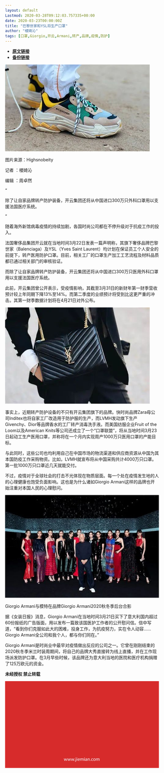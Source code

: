 ```yaml
---
layout: default
Lastmod: 2020-03-28T09:12:03.757335+00:00
date: 2020-03-23T00:00:00Z
title: "巴黎世家和YSL将生产口罩"
author: "楼婍沁"
tags: [口罩,Giorgio,开云,Armani,转产,品牌,疫情,防护]
---
```


* [**原文链接**](https://mp.weixin.qq.com/s/fSi4WpxDNsWMTiZqFO3jQQ)
* [**备份链接**](http://archive.today/G1HEn)


![](/images/post/597259db32e6ad7e078772c1936c36eb.jpg)

图片来源：Highsnobeity

记者 ：楼婍沁

编辑 ：周卓然

“

  

除了让自家品牌转产防护装备，开云集团还将从中国进口300万只外科口罩用以支援法国医疗系统。

  

”

随着海外新馆病毒疫情的持续加剧，各国时尚公司都在不停升级对于抗疫工作的投入。  

法国奢侈品集团开云就在当地时间3月22日发表一篇声明称，其旗下奢侈品牌巴黎世家（Balenciaga）及YSL（Yves Saint Laurent）均计划在保证员工个人安全的前提下，转产医用防护口罩。目前，相关工厂的口罩生产加工工艺流程及材料品质都已通过相关部门的审核验证。

而除了让自家品牌转产防护装备，开云集团还将从中国进口300万只医用外科口罩用以支援法国医疗系统。

此前，开云集团曾公开表示，受疫情影响，其截至3月31日的新财年第一财季营收预计较上年同期下降13%至14%。而第二季度的业绩预计将受到比这更严重的冲击。其第一财季数据计划将在4月21日对外公布。

![](/images/post/a7be1f3661e1870d933d8e190aca6998.jpg)

事实上，近期转产防护设备的不只有开云集团旗下的品牌。快时尚品牌Zara母公司Inditex也将自家工厂改造用于防护服的生产，而LVMH发动旗下生产Givenchy、Dior等品牌香水的工厂转产消毒洗手液。而美国纺服企业Fruit of the Loom以及American Knits等公司还成立了一个“口罩联盟”，将从当地时间3月23日起动工生产医用口罩，并称将在一个月内实现周产1000万只医用口罩的产能目标。

与此同时，这些公司也均利用自己在中国市场的物流渠道和供应商资源从中国为其本国防疫工作采购物资。比如，LVMH就宣布将从中国采购共计4000万只口罩。第一批1000万只口罩近几天就能交付。

不过，疫情对于全球社会的打击不光体现在物质层面。每一个处在疫情发生地的人的心理健康也饱受负面影响。这也是为什么诸如Giorgio Armani这样的品牌也开始注重对本国人民的心理慰问。

![](/images/post/b78595de03609468ddc455b02c84fb27.jpg)

Giorgio Armani与模特在品牌Giorgio Armani2020秋冬季后台合影

据《女装日报》消息，Giorgio Armani在当地时间3月21日买下了意大利国内超过60份报纸的广告版面，用以发布一篇致该国医护工作者的公开慰问信。信中写道，“看到你们克服如此大的困难，投身工作，为抗疫努力，实在令人动容……Giorgio Armani全公司和我个人，都与你们同在。”

Giorgio Armani是时尚业中最早对疫情做出反应的公司之一。它曾在刚刚结束的2020秋冬季米兰时装周期间，将自己的品牌大秀直接转为线上直播，并在工作现场派发防护口罩。在3月早些时候，该品牌还为意大利当地的医院和医疗机构捐赠了125万欧元的资金。

  

**未经授权 禁止转载**

  

  

![](/images/post/3ef9527fd7edfb43b0c70486c7a956af.jpg)

